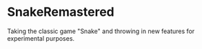 # SnakeRemastered
Taking the classic game "Snake" and throwing in new features for experimental purposes.
